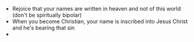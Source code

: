 
- Rejoice that your names are written in heaven and not of this world (don't be spiritually bipolar)
- When you become Christian, your name is inscribed into Jesus Christ and he's bearing that sin
- 
